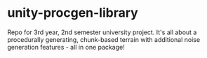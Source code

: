 # unity-procgen-library
Repo for 3rd year, 2nd semester university project. It's all about a procedurally generating, chunk-based terrain with additional noise generation features - all in one package!
